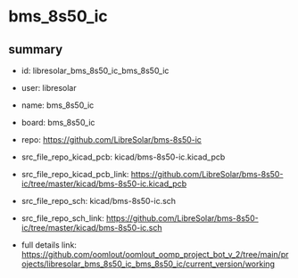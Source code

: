 # bms_8s50_ic
 
## summary 
* id: libresolar_bms_8s50_ic_bms_8s50_ic
* user: libresolar
* name: bms_8s50_ic
* board: bms_8s50_ic
* repo: https://github.com/LibreSolar/bms-8s50-ic
* src_file_repo_kicad_pcb: kicad/bms-8s50-ic.kicad_pcb
* src_file_repo_kicad_pcb_link: https://github.com/LibreSolar/bms-8s50-ic/tree/master/kicad/bms-8s50-ic.kicad_pcb


* src_file_repo_sch: kicad/bms-8s50-ic.sch
* src_file_repo_sch_link: https://github.com/LibreSolar/bms-8s50-ic/tree/master/kicad/bms-8s50-ic.sch
* full details link: https://github.com/oomlout/oomlout_oomp_project_bot_v_2/tree/main/projects/libresolar_bms_8s50_ic_bms_8s50_ic/current_version/working  







